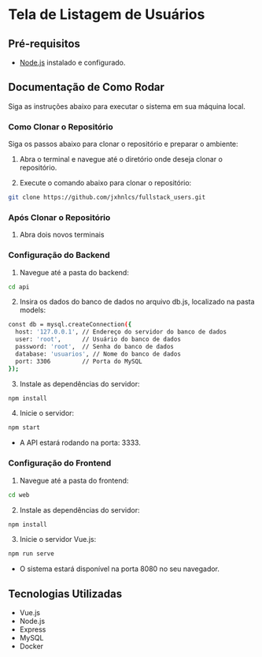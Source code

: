 # Tela de Listagem de Usuários

## Pré-requisitos

- [Node.js](https://nodejs.org/) instalado e configurado.

## Documentação de Como Rodar

Siga as instruções abaixo para executar o sistema em sua máquina local.

### Como Clonar o Repositório

Siga os passos abaixo para clonar o repositório e preparar o ambiente:

1. Abra o terminal e navegue até o diretório onde deseja clonar o repositório.

2. Execute o comando abaixo para clonar o repositório:
```bash
git clone https://github.com/jxhnlcs/fullstack_users.git
```

### Após Clonar o Repositório

1. Abra dois novos terminais

### Configuração do Backend

1. Navegue até a pasta do backend:

```bash
cd api
```

2. Insira os dados do banco de dados no arquivo db.js, localizado na pasta models:

```bash
const db = mysql.createConnection({
  host: '127.0.0.1', // Endereço do servidor do banco de dados
  user: 'root',      // Usuário do banco de dados
  password: 'root',  // Senha do banco de dados
  database: 'usuarios', // Nome do banco de dados
  port: 3306         // Porta do MySQL
});
```

3. Instale as dependências do servidor:

```bash
npm install
```

4. Inicie o servidor:

```bash
npm start
```

- A API estará rodando na porta: 3333.

### Configuração do Frontend

1. Navegue até a pasta do frontend:

```bash
cd web
```

2. Instale as dependências do servidor:

```bash
npm install
```

3. Inicie o servidor Vue.js:

```bash
npm run serve
```

- O sistema estará disponível na porta 8080 no seu navegador.

## Tecnologias Utilizadas

- Vue.js
- Node.js
- Express
- MySQL
- Docker
